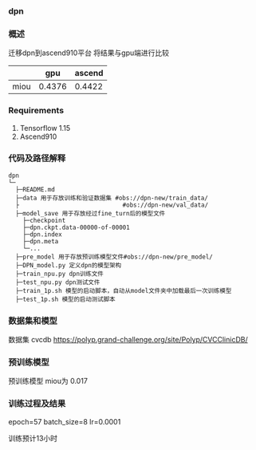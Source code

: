 ###   **dpn** 


###   **概述** 

迁移dpn到ascend910平台
将结果与gpu端进行比较

 |                | gpu   | ascend |
|----------------|------|--------|
| miou | 0.4376 | 0.4422  |

###  Requirements

1. Tensorflow 1.15
2. Ascend910

###   **代码及路径解释** 



```
dpn
└─ 
  ├─README.md
  ├─data 用于存放训练和验证数据集 #obs://dpn-new/train_data/
  ├                             #obs://dpn-new/val_data/
  ├─model_save 用于存放经过fine_turn后的模型文件
  	├─checkpoint
  	├─dpn.ckpt.data-00000-of-00001
  	├─dpn.index
  	├─dpn.meta
  	└─...
  ├─pre_model 用于存放预训练模型文件#obs://dpn-new/pre_model/
  ├─DPN_model.py 定义dpn的模型架构
  ├─train_npu.py dpn训练文件
  ├─test_npu.py dpn测试文件
  ├─train_1p.sh 模型的启动脚本，自动从model文件夹中加载最后一次训练模型
  ├─test_1p.sh 模型的启动测试脚本
```
###   **数据集和模型** 

数据集 cvcdb
https://polyp.grand-challenge.org/site/Polyp/CVCClinicDB/

### 预训练模型
预训练模型 miou为 0.017 

### 训练过程及结果
epoch=57
batch_size=8
lr=0.0001

训练预计13小时
